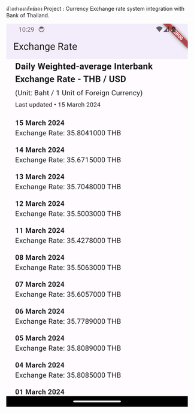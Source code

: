 ตัวอย่างผลลัพธ์ของ Project : Currency Exchange rate system integration with Bank of Thailand.

![GitHub Logo](https://github.com/TeerawutPHA0/Exchange-Rate/blob/main/Screenshot_1710559770.png)
